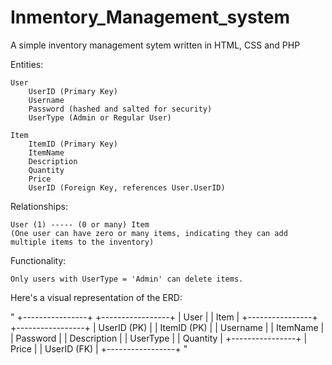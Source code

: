 # Inmentory_Management_system
A simple inventory management sytem written in HTML, CSS and PHP


Entities:

    User
        UserID (Primary Key)
        Username
        Password (hashed and salted for security)
        UserType (Admin or Regular User)

    Item
        ItemID (Primary Key)
        ItemName
        Description
        Quantity
        Price
        UserID (Foreign Key, references User.UserID)

Relationships:

    User (1) ----- (0 or many) Item
    (One user can have zero or many items, indicating they can add multiple items to the inventory)

Functionality:

    Only users with UserType = 'Admin' can delete items.

Here's a visual representation of the ERD:

"
+----------------+          +-----------------+
|     User       |          |       Item      |
+----------------+          +-----------------+
| UserID (PK)    |          | ItemID (PK)     |
| Username       |          | ItemName        |
| Password       |          | Description     |
| UserType       |          | Quantity        |
+----------------+          | Price           |
                            | UserID (FK)     |
                            +-----------------+
                            "
